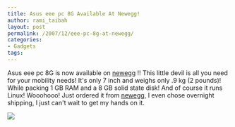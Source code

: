 ```yaml
---
title: Asus eee pc 8G Available At Newegg!
author: rami_taibah
layout: post
permalink: /2007/12/eee-pc-8g-at-newegg/
categories:
- Gadgets
tags: 
---
```

Asus eee pc 8G is now available on [newegg](http://www.newegg.com/Product/Product.aspx?Item=N82E16834220264 "newegg") !! This little devil is all you need for your mobility needs! It's only 7 inch and weighs only .9 kg (2 pounds)! While packing 1 GB RAM and a 8 GB solid state disk! And of course it runs Linux! Wooohooo!
Just ordered it from [newegg](http://www.newegg.com/Product/Product.aspx?Item=N82E16834220264 "newegg"), I even chose overnight shipping, I just can't wait to get my hands on it.

![](http://docs.google.com/File?id=ddfbqn27_35jrtfr5gh)